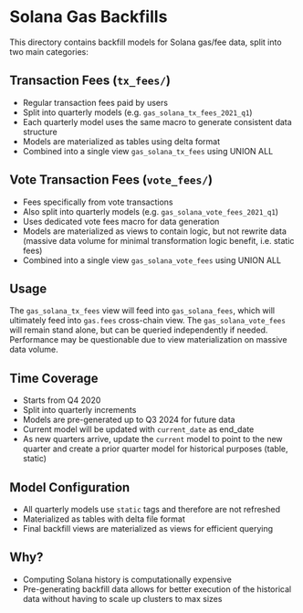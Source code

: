 # Solana Gas Backfills

This directory contains backfill models for Solana gas/fee data, split into two main categories:

## Transaction Fees (`tx_fees/`)
- Regular transaction fees paid by users
- Split into quarterly models (e.g. `gas_solana_tx_fees_2021_q1`)
- Each quarterly model uses the same macro to generate consistent data structure
- Models are materialized as tables using delta format
- Combined into a single view `gas_solana_tx_fees` using UNION ALL

## Vote Transaction Fees (`vote_fees/`) 
- Fees specifically from vote transactions
- Also split into quarterly models (e.g. `gas_solana_vote_fees_2021_q1`)
- Uses dedicated vote fees macro for data generation
- Models are materialized as views to contain logic, but not rewrite data (massive data volume for minimal transformation logic benefit, i.e. static fees)
- Combined into a single view `gas_solana_vote_fees` using UNION ALL

## Usage
The `gas_solana_tx_fees` view will feed into `gas_solana_fees`, which will ultimately feed into `gas.fees` cross-chain view.
The `gas_solana_vote_fees` will remain stand alone, but can be queried independently if needed. Performance may be questionable due to view materialization on massive data volume.

## Time Coverage
- Starts from Q4 2020
- Split into quarterly increments
- Models are pre-generated up to Q3 2024 for future data
- Current model will be updated with `current_date` as end_date
- As new quarters arrive, update the `current` model to point to the new quarter and create a prior quarter model for historical purposes (table, static)

## Model Configuration
- All quarterly models use `static` tags and therefore are not refreshed
- Materialized as tables with delta file format
- Final backfill views are materialized as views for efficient querying

## Why?
- Computing Solana history is computationally expensive
- Pre-generating backfill data allows for better execution of the historical data without having to scale up clusters to max sizes